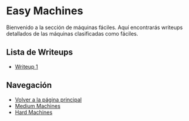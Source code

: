 # Easy Machines

Bienvenido a la sección de máquinas fáciles. Aquí encontrarás writeups detallados de las máquinas clasificadas como fáciles.

## Lista de Writeups

- [Writeup 1](amor.md)

## Navegación
- [Volver a la página principal](../../index.md)
- [Medium Machines](../Medium/)
- [Hard Machines](../Hard/)
